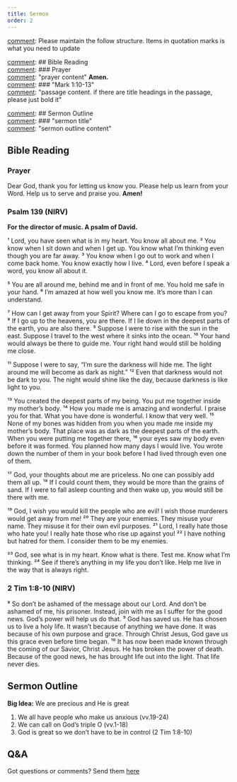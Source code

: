 ```yaml
---
title: Sermon 
order: 2
---
```


[comment]: Please maintain the follow structure. Items in quotation marks is what you need to update

[comment]: ## Bible Reading  
[comment]: ### Prayer  
[comment]: "prayer content"  **Amen.**  
[comment]:  ### "Mark 1:10-13"  
[comment]: "passage content. if there are title headings in the passage, please just bold it"  

[comment]: ## Sermon Outline  
[comment]: ### "sermon title"  
[comment]: "sermon outline content"  

[comment]: ------------------------------------------------------------------------------------
## Bible Reading
### Prayer
Dear God, thank you for letting us know you. Please help us learn from your Word. Help us to serve and praise you. **Amen!**

### Psalm 139 (NIRV)
**For the director of music. A psalm of David.**

¹ Lord, you have seen what is in my heart.
    You know all about me.
² You know when I sit down and when I get up.
    You know what I’m thinking even though you are far away.
³ You know when I go out to work and when I come back home.
    You know exactly how I live.
⁴ Lord, even before I speak a word,
    you know all about it.

⁵ You are all around me, behind me and in front of me.
    You hold me safe in your hand.
⁶ I’m amazed at how well you know me.
    It’s more than I can understand.

⁷ How can I get away from your Spirit?
    Where can I go to escape from you?
⁸ If I go up to the heavens, you are there.
    If I lie down in the deepest parts of the earth, you are also there.
⁹ Suppose I were to rise with the sun in the east.
    Suppose I travel to the west where it sinks into the ocean.
¹⁰ Your hand would always be there to guide me.
    Your right hand would still be holding me close.

¹¹ Suppose I were to say, “I’m sure the darkness will hide me.
    The light around me will become as dark as night.”
¹² Even that darkness would not be dark to you.
    The night would shine like the day,
    because darkness is like light to you.

¹³ You created the deepest parts of my being.
    You put me together inside my mother’s body.
¹⁴ How you made me is amazing and wonderful.
    I praise you for that.
What you have done is wonderful.
    I know that very well.
¹⁵ None of my bones was hidden from you
    when you made me inside my mother’s body.
    That place was as dark as the deepest parts of the earth.
When you were putting me together there,
¹⁶     your eyes saw my body even before it was formed.
You planned how many days I would live.
    You wrote down the number of them in your book
    before I had lived through even one of them.

¹⁷ God, your thoughts about me are priceless.
    No one can possibly add them all up.
¹⁸ If I could count them,
    they would be more than the grains of sand.
If I were to fall asleep counting and then wake up,
    you would still be there with me.

¹⁹ God, I wish you would kill the people who are evil!
    I wish those murderers would get away from me!
²⁰ They are your enemies. They misuse your name.
    They misuse it for their own evil purposes.
²¹ Lord, I really hate those who hate you!
    I really hate those who rise up against you!
²² I have nothing but hatred for them.
    I consider them to be my enemies.

²³ God, see what is in my heart.
    Know what is there.
Test me.
    Know what I’m thinking.
²⁴ See if there’s anything in my life you don’t like.
    Help me live in the way that is always right.

### 2 Tim 1:8-10 (NIRV)
⁸ So don’t be ashamed of the message about our Lord. And don’t be ashamed of me, his prisoner. Instead, join with me as I suffer for the good news. God’s power will help us do that.
⁹ God has saved us. He has chosen us to live a holy life. It wasn’t because of anything we have done. It was because of his own purpose and grace. Through Christ Jesus, God gave us this grace even before time began. 
¹⁰ It has now been made known through the coming of our Savior, Christ Jesus. He has broken the power of death. Because of the good news, he has brought life out into the light. That life never dies.



## Sermon Outline
**Big Idea:** We are precious and He is great 

1. We all have people who make us anxious (vv.19-24)
2. We can call on God’s triple O (vv.1-18)
3. God is great so we don’t have to be in control (2 Tim 1:8-10)



## Q&A
Got questions or comments? Send them [here](https://tinyurl.com/SGHACQuestionsAnswers)
